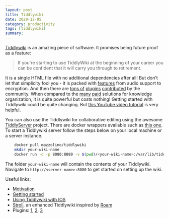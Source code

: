 ```yaml
---
layout: post
title: Tiddlywiki 
date: 2020-12-05
category: productivity
tags: [tiddlywiki]
summary: 
---
```

[Tiddlywiki](https://tiddlywiki.com) is an amazing piece of software. It promises being future proof as a feature:
> If you're starting to use TiddlyWiki at the beginning of your career you can be confident that it will carry you through to retirement.


It is a single HTML file with no additional dependencies after all! But don't let that simplicity fool you - it is packed with [features](https://tiddlywiki.com/#Features) from audio support to encryption. 
And then there are [tons of](https://tiddlywiki.com/static/Plugins.html) [plugins](https://tid.li/tw5/plugins.html) [contributed](https://dynalist.io/d/zUP-nIWu2FFoXH-oM7L7d9DM) by the community. When compared to the [many](https://getnotion.com/) [paid](https://roamresearch.com/) solutions for knowledge organization, it is quite powerful but costs nothing!
Getting started with Tiddlywiki could be quite changing. But [this YouTube video tutorial](https://youtu.be/ZMGpAW0z_Bo) is very helpful.

You can also use the Tiddlywiki for collaborative editing using the awesome [TiddlyServer](https://arlen22.github.io/tiddlyserver/) project. There are docker wrappers available such as [this one](https://github.com/djmaze/tiddlywiki-docker). 
To start a Tiddlywiki server follow the steps below on your local machine or a server instance.

```sh
    docker pull mazzolino/tiddlywiki
    mkdir your-wiki-name
    docker run -d -p 8080:8080 -v $(pwd)/<your-wiki-name>:/var/lib/tiddlywiki mazzolino/tiddlywiki
``` 

The folder `your-wiki-name` will contain the contents of your Tiddlywiki. Navigate to `http://<server-name>:8080` to get started on setting up the wiki.

Useful links: 
* [Motivation](https://jagtalon.com/2020/05/22/hello-tiddlywiki)
* [Getting started](https://nesslabs.com/tiddlywiki-beginner-tutorial)
* [Using Tiddlywiki with IOS](https://jagtalon.com/2020/07/05/working-with-tiddlywiki-on-ios)
* [Stroll](https://giffmex.org/stroll/stroll.html), an enhanced Tiddlywiki inspired by [Roam](https://roamresearch.com/)
* Plugins: [1](https://tiddlywiki.com/static/Plugins.html), [2](https://tid.li/tw5/plugins.html), [3](https://dynalist.io/d/zUP-nIWu2FFoXH-oM7L7d9DM)
